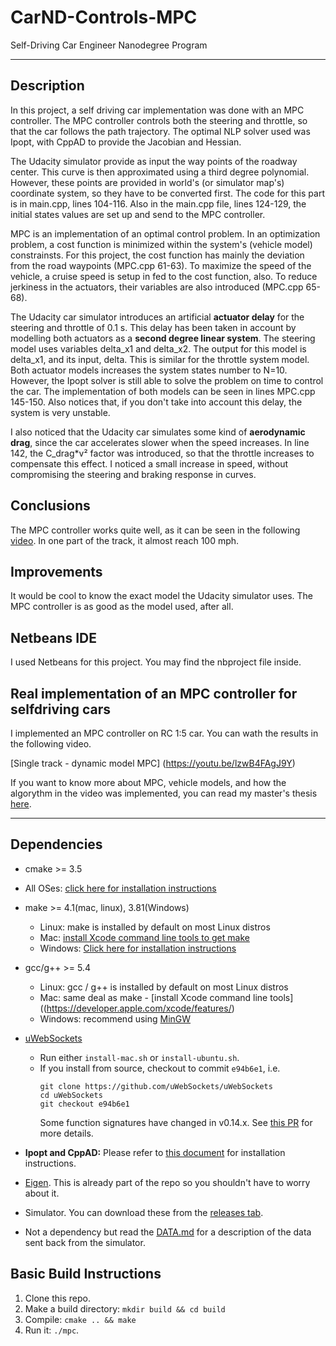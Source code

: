 # CarND-Controls-MPC
Self-Driving Car Engineer Nanodegree Program

---

## Description
In this project, a self driving car implementation was done with an MPC controller. The MPC controller controls both the steering and throttle, so that the car follows the path trajectory.
The optimal NLP solver used was Ipopt, with CppAD to provide the Jacobian and Hessian. 

The Udacity simulator provide as input the way points of the roadway center. This curve is then approximated using a third degree polynomial. However, these points are provided in world's (or simulator map's) coordinate system, so they have to be converted first. The code for this part is in main.cpp, lines 104-116. Also in the main.cpp file, lines 124-129, the initial states values are set up and send to the MPC controller.

MPC is an implementation of an optimal control problem. In an optimization problem, a cost function is minimized within the system's (vehicle model) constrainsts. For this project, the cost function has mainly the deviation from the road waypoints (MPC.cpp 61-63). To maximize the speed of the vehicle, a cruise speed is setup in fed to the cost function, also. To reduce jerkiness in the actuators, their variables are also introduced (MPC.cpp 65-68). 

The Udacity car simulator introduces an artificial **actuator delay** for the steering and throttle of 0.1 s. This delay has been taken in account by modelling both actuators as a **second degree linear system**. The steering model uses variables delta_x1 and delta_x2. The output for this model is delta_x1, and its input, delta. This is similar for the throttle system model. Both actuator models increases the system states number to N=10. However, the Ipopt solver is still able to solve the problem on time to control the car. The implementation of both models can be seen in lines MPC.cpp 145-150. Also notices that, if you don't take into account this delay, the system is very unstable. 

I also noticed that the Udacity car simulates some kind of **aerodynamic drag**, since the car accelerates slower when the speed increases. In line 142, the C_drag*v² factor was introduced, so that the throttle increases to compensate this effect. I noticed a small increase in speed, without compromising the steering and braking response in curves.

## Conclusions
The MPC controller works quite well, as it can be seen in the following [video](https://youtu.be/XX6yrSNat6w). In one part of the track, it almost reach 100 mph.

## Improvements
It would be cool to know the exact model the Udacity simulator uses. The MPC controller is as good as the model used, after all.

## Netbeans IDE
I used Netbeans for this project. You may find the nbproject file inside.

## Real implementation of an MPC controller for selfdriving cars
I implemented an MPC controller on  RC 1:5 car. You can wath the results in the following video.

[Single track - dynamic model MPC] (https://youtu.be/lzwB4FAgJ9Y)

If you want to know more about MPC, vehicle models, and how the algorythm in the video was implemented, you can read my master's thesis [here](http://tesis.pucp.edu.pe/repositorio/handle/123456789/8901).

---
## Dependencies

* cmake >= 3.5
 * All OSes: [click here for installation instructions](https://cmake.org/install/)
* make >= 4.1(mac, linux), 3.81(Windows)
  * Linux: make is installed by default on most Linux distros
  * Mac: [install Xcode command line tools to get make](https://developer.apple.com/xcode/features/)
  * Windows: [Click here for installation instructions](http://gnuwin32.sourceforge.net/packages/make.htm)
* gcc/g++ >= 5.4
  * Linux: gcc / g++ is installed by default on most Linux distros
  * Mac: same deal as make - [install Xcode command line tools]((https://developer.apple.com/xcode/features/)
  * Windows: recommend using [MinGW](http://www.mingw.org/)
* [uWebSockets](https://github.com/uWebSockets/uWebSockets)
  * Run either `install-mac.sh` or `install-ubuntu.sh`.
  * If you install from source, checkout to commit `e94b6e1`, i.e.
    ```
    git clone https://github.com/uWebSockets/uWebSockets
    cd uWebSockets
    git checkout e94b6e1
    ```
    Some function signatures have changed in v0.14.x. See [this PR](https://github.com/udacity/CarND-MPC-Project/pull/3) for more details.

* **Ipopt and CppAD:** Please refer to [this document](https://github.com/udacity/CarND-MPC-Project/blob/master/install_Ipopt_CppAD.md) for installation instructions.
* [Eigen](http://eigen.tuxfamily.org/index.php?title=Main_Page). This is already part of the repo so you shouldn't have to worry about it.
* Simulator. You can download these from the [releases tab](https://github.com/udacity/self-driving-car-sim/releases).
* Not a dependency but read the [DATA.md](./DATA.md) for a description of the data sent back from the simulator.


## Basic Build Instructions

1. Clone this repo.
2. Make a build directory: `mkdir build && cd build`
3. Compile: `cmake .. && make`
4. Run it: `./mpc`.



